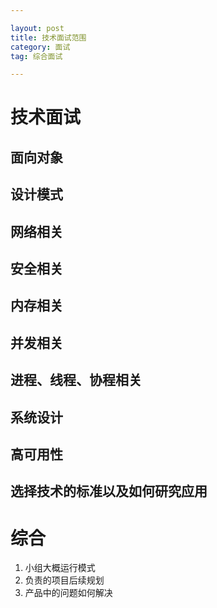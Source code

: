 ```yaml
---

layout: post
title: 技术面试范围
category: 面试
tag: 综合面试 

---
```


# 技术面试
## 面向对象
## 设计模式
## 网络相关
## 安全相关
## 内存相关
## 并发相关
## 进程、线程、协程相关
## 系统设计
## 高可用性
## 选择技术的标准以及如何研究应用
# 综合
1. 小组大概运行模式
2. 负责的项目后续规划
3. 产品中的问题如何解决
